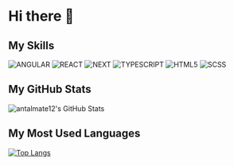 

# Hi there 👋

## My Skills
![ANGULAR](https://img.shields.io/badge/ANGULAR-dc0030.svg?style=for-the-badge&logo=angular&logoColor=white)
![REACT](https://img.shields.io/badge/REACT-00d8ff.svg?style=for-the-badge&logo=react&logoColor=white)
![NEXT](https://img.shields.io/badge/NEXT-black.svg?style=for-the-badge&logo=react&logoColor=white)
![TYPESCRIPT](https://img.shields.io/badge/TYPESCRIPT-007acc.svg?style=for-the-badge&logo=typescript&logoColor=white)
![HTML5](https://img.shields.io/badge/HTML-fc4703.svg?style=for-the-badge&logo=html5&logoColor=white)
![SCSS](https://img.shields.io/badge/SCSS-cf649a.svg?style=for-the-badge&logo=sass&logoColor=white)


## My GitHub Stats
![antalmate12's GitHub Stats](https://github-readme-stats.vercel.app/api?username=antalmate12&title_color=000&icon_color=8B959E&text_color=4c4c4c&bg_color=fff)

## My Most Used Languages
[![Top Langs](https://github-readme-stats.vercel.app/api/top-langs/?username=antalmate12&title_color=000&theme=light&show_icons=true&hide=c#)](https://github.com/anuraghazra/github-readme-stats)


<!--
**antalmate12/antalmate12** is a ✨ _special_ ✨ repository because its `README.md` (this file) appears on your GitHub profile.

Here are some ideas to get you started:

- 🔭 I’m currently working on ...
- 🌱 I’m currently learning ...
- 👯 I’m looking to collaborate on ...
- 🤔 I’m looking for help with ...
- 💬 Ask me about ...
- 📫 How to reach me: ...
- 😄 Pronouns: ...
- ⚡ Fun fact: ...
-->
